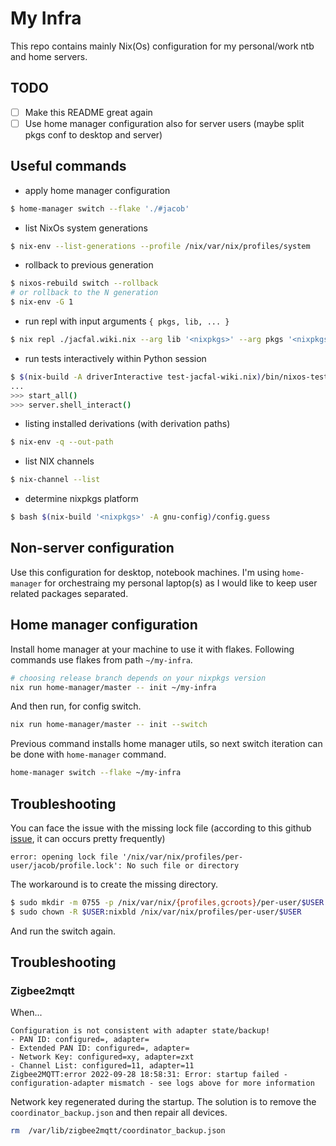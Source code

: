# My Infra

This repo contains mainly Nix(Os) configuration for my personal/work ntb and home servers. 

## TODO
 - [ ] Make this README great again
 - [ ] Use home manager configuration also for server users (maybe split pkgs conf to desktop and server)

## Useful commands

* apply home manager configuration

```bash
$ home-manager switch --flake './#jacob'
```

* list NixOs system generations

```bash
$ nix-env --list-generations --profile /nix/var/nix/profiles/system
```

* rollback to previous generation

```bash
$ nixos-rebuild switch --rollback
# or rollback to the N generation
$ nix-env -G 1
```

* run repl with input arguments `{ pkgs, lib, ... }`

```bash
$ nix repl ./jacfal.wiki.nix --arg lib '<nixpkgs>' --arg pkgs '<nixpkgs>'
```

* run tests interactively within Python session

```bash
$ $(nix-build -A driverInteractive test-jacfal-wiki.nix)/bin/nixos-test-driver
...
>>> start_all()
>>> server.shell_interact()
```

* listing installed derivations (with derivation paths)

```bash
$ nix-env -q --out-path
```

* list NIX channels

```bash
$ nix-channel --list
```

* determine nixpkgs platform 

```bash
$ bash $(nix-build '<nixpkgs>' -A gnu-config)/config.guess
```

## Non-server configuration

Use this configuration for desktop, notebook machines. I'm using `home-manager` for orchestraing my personal laptop(s) as I would like to keep user related packages separated.

## Home manager configuration

Install home manager at your machine to use it with flakes. Following commands use flakes from path `~/my-infra`.

```bash
# choosing release branch depends on your nixpkgs version
nix run home-manager/master -- init ~/my-infra
```

And then run, for config switch.

```bash
nix run home-manager/master -- init --switch
```

Previous command installs home manager utils, so next switch iteration can be done with `home-manager` command.

```bash
home-manager switch --flake ~/my-infra
```

## Troubleshooting

You can face the issue with the missing lock file (according to this github [issue](https://github.com/nix-community/home-manager/issues/3734), it can occurs pretty frequently)

```
error: opening lock file '/nix/var/nix/profiles/per-user/jacob/profile.lock': No such file or directory
```

The workaround is to create the missing directory.

```bash
$ sudo mkdir -m 0755 -p /nix/var/nix/{profiles,gcroots}/per-user/$USER
$ sudo chown -R $USER:nixbld /nix/var/nix/profiles/per-user/$USER
```

And run the switch again.

## Troubleshooting
### Zigbee2mqtt

When...

```
Configuration is not consistent with adapter state/backup!
- PAN ID: configured=, adapter=
- Extended PAN ID: configured=, adapter=
- Network Key: configured=xy, adapter=zxt
- Channel List: configured=11, adapter=11
Zigbee2MQTT:error 2022-09-28 18:58:31: Error: startup failed - configuration-adapter mismatch - see logs above for more information
```

Network key regenerated during the startup. The solution is to remove the `coordinator_backup.json` and then repair all devices.

```bash
rm  /var/lib/zigbee2mqtt/coordinator_backup.json 
```

